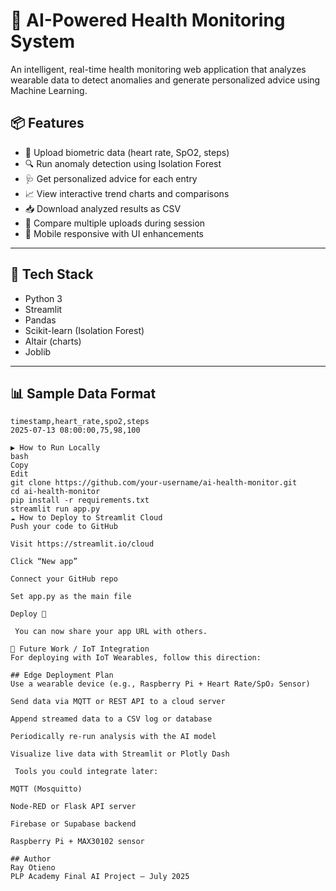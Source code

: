 # 💓 AI-Powered Health Monitoring System

An intelligent, real-time health monitoring web application that analyzes wearable data to detect anomalies and generate personalized advice using Machine Learning.

## 📦 Features

- 📂 Upload biometric data (heart rate, SpO2, steps)
- 🔍 Run anomaly detection using Isolation Forest
- 🩺 Get personalized advice for each entry
- 📈 View interactive trend charts and comparisons
- 📥 Download analyzed results as CSV
- 🔁 Compare multiple uploads during session
- 📱 Mobile responsive with UI enhancements

---

## 🧠 Tech Stack

- Python 3
- Streamlit
- Pandas
- Scikit-learn (Isolation Forest)
- Altair (charts)
- Joblib

---

## 📊 Sample Data Format

```csv
timestamp,heart_rate,spo2,steps
2025-07-13 08:00:00,75,98,100

▶️ How to Run Locally
bash
Copy
Edit
git clone https://github.com/your-username/ai-health-monitor.git
cd ai-health-monitor
pip install -r requirements.txt
streamlit run app.py
☁️ How to Deploy to Streamlit Cloud
Push your code to GitHub

Visit https://streamlit.io/cloud

Click “New app”

Connect your GitHub repo

Set app.py as the main file

Deploy 🚀

 You can now share your app URL with others.

🧩 Future Work / IoT Integration
For deploying with IoT Wearables, follow this direction:

## Edge Deployment Plan
Use a wearable device (e.g., Raspberry Pi + Heart Rate/SpO₂ Sensor)

Send data via MQTT or REST API to a cloud server

Append streamed data to a CSV log or database

Periodically re-run analysis with the AI model

Visualize live data with Streamlit or Plotly Dash

 Tools you could integrate later:

MQTT (Mosquitto)

Node-RED or Flask API server

Firebase or Supabase backend

Raspberry Pi + MAX30102 sensor

## Author
Ray Otieno
PLP Academy Final AI Project – July 2025